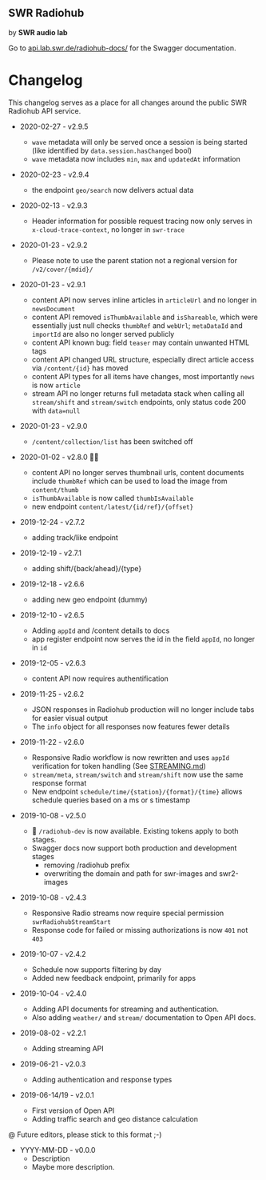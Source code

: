 ## SWR Radiohub
by **SWR audio lab**  

Go to [api.lab.swr.de/radiohub-docs/](https://api.lab.swr.de/radiohub-docs/#/) for the Swagger documentation.

# Changelog

This changelog serves as a place for all changes around the public SWR Radiohub API service.

- 2020-02-27 - v2.9.5
  - `wave` metadata will only be served once a session is being started (like identified by `data.session.hasChanged` bool)
  - `wave` metadata now includes `min`, `max` and `updatedAt` information

- 2020-02-23 - v2.9.4
  - the endpoint `geo/search` now delivers actual data

- 2020-02-13 - v2.9.3
  - Header information for possible request tracing now only serves in `x-cloud-trace-context`, no longer in `swr-trace`

- 2020-01-23 - v2.9.2
  - Please note to use the parent station not a regional version for `/v2/cover/{mdid}/`

- 2020-01-23 - v2.9.1
  - content API now serves inline articles in `articleUrl` and no longer in `newsDocument`
  - content API removed `isThumbAvailable` and `isShareable`, which were essentially just null checks `thumbRef` and `webUrl`; `metaDataId` and `importId` are also no longer served publicly
  - content API known bug: field `teaser` may contain unwanted HTML tags
  - content API changed URL structure, especially direct article access via `/content/{id}` has moved
  - content API types for all items have changes, most importantly `news` is now `article`
  - stream API no longer returns full metadata stack when calling all `stream/shift` and `stream/switch` endpoints, only status code 200 with `data=null`

- 2020-01-23 - v2.9.0
  - `/content/collection/list` has been switched off

- 2020-01-02 - v2.8.0 🍾🥂
  - content API no longer serves thumbnail urls, content documents include `thumbRef` which can be used to load the image from `content/thumb`
  - `isThumbAvailable` is now called `thumbIsAvailable`
  - new endpoint `content/latest/{id/ref}/{offset}`

- 2019-12-24 - v2.7.2
  - adding track/like endpoint

- 2019-12-19 - v2.7.1
  - adding shift/{back/ahead}/{type}

- 2019-12-18 - v2.6.6
  - adding new geo endpoint (dummy)

- 2019-12-10 - v2.6.5
  - Adding `appId` and /content details to docs
  - app register endpoint now serves the id in the field `appId`, no longer in `id`

- 2019-12-05 - v2.6.3
  - content API now requires authentification 

- 2019-11-25 - v2.6.2
  - JSON responses in Radiohub production will no longer include tabs for easier visual output
  - The `info` object for all responses now features fewer details

- 2019-11-22 - v2.6.0
  - Responsive Radio workflow is now rewritten and uses `appId` verification for token handling (See [STREAMING.md](docs/STREAMING.md))
  - `stream/meta`, `stream/switch` and `stream/shift` now use the same response format
  - New endpoint `schedule/time/{station}/{format}/{time}` allows schedule queries based on a ms or s timestamp

- 2019-10-08 - v2.5.0
  - 🎉 `/radiohub-dev` is now available. Existing tokens apply to both stages.
  - Swagger docs now support both production and development stages
    - removing /radiohub prefix
    - overwriting the domain and path for swr-images and swr2-images

- 2019-10-08 - v2.4.3
  - Responsive Radio streams now require special permission `swrRadiohubStreamStart`
  - Response code for failed or missing authorizations is now `401` not `403`

- 2019-10-07 - v2.4.2
  - Schedule now supports filtering by day
  - Added new feedback endpoint, primarily for apps

- 2019-10-04 - v2.4.0
  - Adding API documents for streaming and authentication.
  - Also adding `weather/` and `stream/` documentation to Open API docs.

- 2019-08-02 - v2.2.1
  - Adding streaming API

- 2019-06-21 - v2.0.3
  - Adding authentication and response types

- 2019-06-14/19 - v2.0.1
  - First version of Open API
  - Adding traffic search and geo distance calculation


@ Future editors, please stick to this format ;-)
- YYYY-MM-DD - v0.0.0
  - Description
  - Maybe more description.
